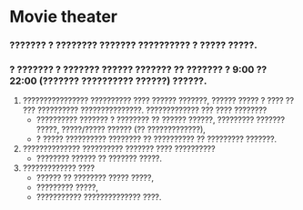 # Movie theater

### ??????? ? ???????? ??????? ?????????? ? ????? ?????. 
### ? ??????? ? ??????? ?????? ??????? ?? ??????? ? 9:00 ?? 22:00 (??????? ?????????? ??????) ??????.
1. ???????????????? ?????????? ???? ?????? ???????, ?????? ????? ? ???? ?? ??? ?????????? ???????????????.
 ????????????? ??? ???? ???????? 
   * ?????????? ??????? ? ???????? ?? ?????? ??????, ????????? ??????? ?????,  ?????/????? ?????? (?? ?????????????),
   * ? ????? ?????????? ???????? ?? ?????????? ?? ????????? ???????.
2. ?????????????? ?????????? ??????? ???? ?????????? 
   * ???????? ?????? ?? ??????? ?????.
3. ????????????? ???? 
   * ?????? ?? ???????? ????? ?????,
   * ????????? ?????,
   * ??????????? ?????????????? ????.

